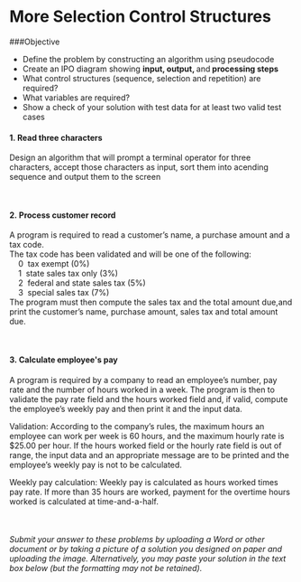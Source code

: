 # More Selection Control Structures


###Objective
* Define the problem by constructing an algorithm using pseudocode
* Create an IPO diagram showing <strong>input, output, </strong>and<strong> processing steps</strong>
* What control structures (sequence, selection and repetition) are required?
* What variables are required?
* Show a check of your solution with test data for at least two valid test cases


<h4>1.&nbsp;Read three characters</h4>
<p>Design an algorithm that will prompt a terminal operator for three characters, accept&nbsp;those characters as input, sort them into acending sequence and output them to the&nbsp;screen</p>
<p>&nbsp;</p>
<h4>2.&nbsp;Process customer record</h4>
<p>A program is required to read a customer&rsquo;s name, a purchase amount and a tax code. <br />The tax code has been validated and will be one of the following:<br />&nbsp; &nbsp; 0 &nbsp;tax exempt (0%)<br />&nbsp; &nbsp; 1 &nbsp;state sales tax only (3%)<br />&nbsp; &nbsp; 2 &nbsp;federal and state sales tax (5%)<br />&nbsp; &nbsp; 3 &nbsp;special sales tax (7%)<br />The program must then compute the sales tax and the total amount due,and print&nbsp;the customer&rsquo;s name, purchase amount, sales tax and total amount due.</p>
<p>&nbsp;</p>
<h4>3.&nbsp;Calculate employee's pay</h4>
<p>A program is required by a company to read an employee&rsquo;s number, pay rate and the&nbsp;number of hours worked in a week. The program is then to validate the pay rate field&nbsp;and the hours worked field and, if valid, compute the employee&rsquo;s weekly pay and then&nbsp;print it and the input data.</p>
<p>Validation: According to the company&rsquo;s rules, the maximum hours an employee can work per week is 60 hours, and the maximum hourly rate is $25.00 per hour. If the hours&nbsp;worked field or the hourly rate field is out of range, the input data and an appropriate&nbsp;message are to be printed and the employee&rsquo;s weekly pay is not to be calculated.</p>
<p>Weekly pay calculation: Weekly pay is calculated as hours worked times pay rate. If more than 35 hours are worked, payment for the overtime hours worked is calculated&nbsp;at time-and-a-half.</p>
<p>&nbsp;</p>
<h4></h4>
<p><em>Submit your answer to these problems by uploading a Word or other document or by taking a picture of a solution you designed on paper and uploading the image. Alternatively, you may paste your solution in the text box below (but the formatting may not be retained).</em></p>